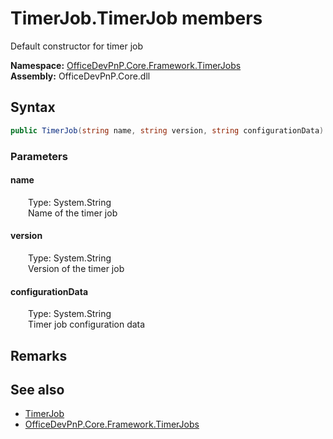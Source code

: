 # TimerJob.TimerJob members 
 Default constructor for timer job   

**Namespace:** [OfficeDevPnP.Core.Framework.TimerJobs](OfficeDevPnP.Core.Framework.TimerJobs.md)  
**Assembly:** OfficeDevPnP.Core.dll  
## Syntax
```C#
public TimerJob(string name, string version, string configurationData)
```
### Parameters
#### name  
&emsp;&emsp;Type: System.String  
&emsp;&emsp;Name of the timer job  


#### version  
&emsp;&emsp;Type: System.String  
&emsp;&emsp;Version of the timer job  


#### configurationData  
&emsp;&emsp;Type: System.String  
&emsp;&emsp;Timer job configuration data  


## Remarks
  
## See also
- [TimerJob](OfficeDevPnP.Core.Framework.TimerJobs.TimerJob.md)
- [OfficeDevPnP.Core.Framework.TimerJobs](OfficeDevPnP.Core.Framework.TimerJobs.md)
